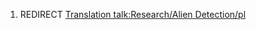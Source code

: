 1.  REDIRECT [Translation talk:Research/Alien
    Detection/pl](Translation_talk:Research/Alien_Detection/pl "wikilink")
